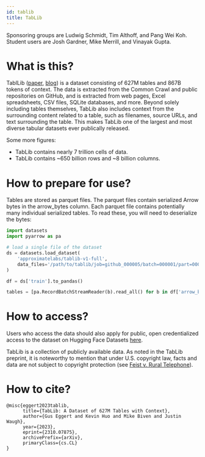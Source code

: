 ```yaml
---
id: tablib
title: TabLib
---
```


Sponsoring groups are Ludwig Schmidt, Tim Althoff, and Pang Wei Koh. Student users are Josh Gardner, Mike Merrill, and Vinayak Gupta.

# What is this?

TablLib ([paper](https://arxiv.org/abs/2310.07875), [blog](https://www.approximatelabs.com/blog/tablib)) is a dataset consisting of 627M tables and 867B tokens of context. The data is extracted from the Common Crawl and public repositories on GitHub, and is extracted from web pages, Excel spreadsheets, CSV files, SQLite databases, and more. Beyond solely including tables themselves, TabLib also includes context from the surrounding content related to a table, such as filenames, source URLs, and text surrounding the table. This makes TabLib one of the largest and most diverse tabular datasets ever publically released.

Some more figures:

* TabLib contains nearly 7 trillion cells of data.
* TabLib contains ~650 billion rows and ~8 billion columns.

# How to prepare for use?

Tables are stored as parquet files. The parquet files contain serialized Arrow bytes in the arrow_bytes column. Each parquet file contains potentially many individual serialized tables. To read these, you will need to deserialize the bytes:

```python
import datasets
import pyarrow as pa

# load a single file of the dataset
ds = datasets.load_dataset(
    'approximatelabs/tablib-v1-full',
    data_files='/path/to/tablib/job=github_000005/batch=000001/part=000001/manifest.parquet',
)

df = ds['train'].to_pandas()

tables = [pa.RecordBatchStreamReader(b).read_all() for b in df['arrow_bytes']]

```
# How to access?

Users who access the data should also apply for public, open credentialized access to the dataset on Hugging Face Datasets [here](https://huggingface.co/datasets/approximatelabs/tablib-v1-full).

TabLib is a collection of publicly available data. As noted in the TabLib preprint, it is noteworthy to mention that under U.S. copyright law, facts and data are not subject to copyright protection (see [Feist v. Rural Telephone](https://www.law.cornell.edu/supremecourt/text/499/340)). 

# How to cite?

```
@misc{eggert2023tablib,
      title={TabLib: A Dataset of 627M Tables with Context}, 
      author={Gus Eggert and Kevin Huo and Mike Biven and Justin Waugh},
      year={2023},
      eprint={2310.07875},
      archivePrefix={arXiv},
      primaryClass={cs.CL}
}
```
